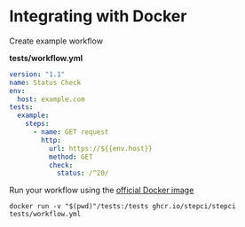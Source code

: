 # Integrating with Docker

Create example workflow

**tests/workflow.yml**

```yaml
version: "1.1"
name: Status Check
env:
  host: example.com
tests:
  example:
    steps:
      - name: GET request
        http:
          url: https://${{env.host}}
          method: GET
          check:
            status: /^20/
```

Run your workflow using the [official Docker image](https://github.com/stepci/stepci/pkgs/container/stepci)

```
docker run -v "$(pwd)"/tests:/tests ghcr.io/stepci/stepci tests/workflow.yml
```
